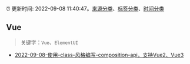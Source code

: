 :alarm_clock: 更新时间: 2022-09-08 11:40:47。[来源分类](../README.md)、[标签分类](../TAGS.md)、[时间分类](../TIMELINE.md)

## Vue


> 关键字：`Vue`、`ElementUI`



- [2022-09-08-使用-class-风格编写-composition-api，支持Vue2、Vue3](https://toutiao.io/k/nh4on4x) 